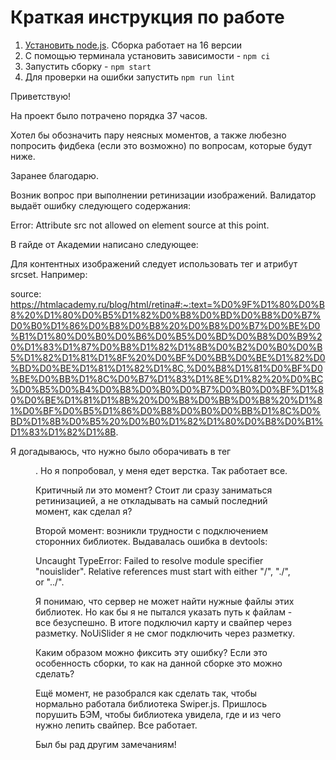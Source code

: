 # Краткая инструкция по работе

1. [Установить node.js](https://nodejs.org/download/release/latest-v16.x/). Сборка работает на 16 версии
2. С помощью терминала установить зависимости - `npm ci`
3. Запустить сборку - `npm start`
4. Для проверки на ошибки запустить `npm run lint`


Приветствую!

На проект было потрачено порядка 37 часов.

Хотел бы обозначить пару неясных моментов, а также любезно попросить фидбека (если это возможно) по вопросам, которые будут ниже.

Заранее благодарю.

Возник вопрос при выполнении ретинизации изображений. Валидатор выдаёт ошибку следующего содержания:

Error: Attribute src not allowed on element source at this point.

<!-- <source media="(min-width: 1200px)" src="img/flat_white_desktop.png"↩                srcset="img/flat_white_desktop-dppx@2x.png 2x">↩ -->

В гайде от Академии написано следующее:


Для контентных изображений следует использовать тег <picture> и атрибут srcset. Например:

<!-- <figure>
    <img src="some-image@1x.png" srcset="some-image@2x.png 2x" width="820" height="500" loading="lazy" alt="Альт-текст.">
    <figcaption class="figurecaption-inside">Подпись через figcaption.</figcaption>
</figure> -->

source: https://htmlacademy.ru/blog/html/retina#:~:text=%D0%9F%D1%80%D0%B8%20%D1%80%D0%B5%D1%82%D0%B8%D0%BD%D0%B8%D0%B7%D0%B0%D1%86%D0%B8%D0%B8%20%D0%B8%D0%B7%D0%BE%D0%B1%D1%80%D0%B0%D0%B6%D0%B5%D0%BD%D0%B8%D0%B9%20%D1%83%D1%87%D0%B8%D1%82%D1%8B%D0%B2%D0%B0%D0%B5%D1%82%D1%81%D1%8F%20%D0%BF%D0%BB%D0%BE%D1%82%D0%BD%D0%BE%D1%81%D1%82%D1%8C,%D0%B8%D1%81%D0%BF%D0%BE%D0%BB%D1%8C%D0%B7%D1%83%D1%8E%D1%82%20%D0%BC%D0%B5%D0%B4%D0%B8%D0%B0%D0%B7%D0%B0%D0%BF%D1%80%D0%BE%D1%81%D1%8B%20%D0%B8%D0%BB%D0%B8%20%D1%81%D0%BF%D0%B5%D1%86%D0%B8%D0%B0%D0%BB%D1%8C%D0%BD%D1%8B%D0%B5%20%D0%B0%D1%82%D1%80%D0%B8%D0%B1%D1%83%D1%82%D1%8B.

Я догадываюсь, что нужно было оборачивать в тег <figure>. Но я попробовал, у меня едет верстка. Так работает все.

Критичный ли это момент? Стоит ли сразу заниматься ретинизацией, а не откладывать на самый последний момент, как сделал я?


Второй момент: возникли трудности с подключением сторонних библиотек. Выдавалась ошибка в devtools:

Uncaught TypeError: Failed to resolve module specifier "nouislider". Relative references must start with either "/", "./", or "../".

Я понимаю, что сервер не может найти нужные файлы этих библиотек. Но как бы я не пытался указать путь к файлам - все безуспешно. В итоге подключил карту и свайпер через разметку. NoUiSlider я не смог подключить через разметку.

Каким образом можно фиксить эту ошибку? Если это особенность сборки, то как на данной сборке это можно сделать?

Ещё момент, не разобрался как сделать так, чтобы нормально работала библиотека Swiper.js. Пришлось порушить БЭМ, чтобы библиотека увидела, где и из чего нужно лепить свайпер. Все работает.

Был бы рад другим замечаниям!
